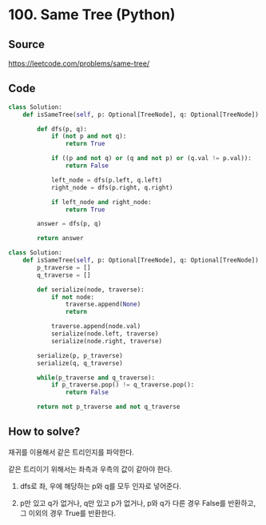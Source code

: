 # 100. Same Tree (Python)

## Source

https://leetcode.com/problems/same-tree/

## Code

```python
class Solution:
    def isSameTree(self, p: Optional[TreeNode], q: Optional[TreeNode]) -> bool:

        def dfs(p, q):
            if (not p and not q):
                return True

            if ((p and not q) or (q and not p) or (q.val != p.val)):
                return False

            left_node = dfs(p.left, q.left)
            right_node = dfs(p.right, q.right)

            if left_node and right_node:
                return True

        answer = dfs(p, q)

        return answer
```

```python
class Solution:
    def isSameTree(self, p: Optional[TreeNode], q: Optional[TreeNode]) -> bool:
        p_traverse = []
        q_traverse = []

        def serialize(node, traverse):
            if not node:
                traverse.append(None)
                return

            traverse.append(node.val)
            serialize(node.left, traverse)
            serialize(node.right, traverse)

        serialize(p, p_traverse)
        serialize(q, q_traverse)

        while(p_traverse and q_traverse):
            if p_traverse.pop() != q_traverse.pop():
                return False

        return not p_traverse and not q_traverse
```

## How to solve?

재귀를 이용해서 같은 트리인지를 파악한다.

같은 트리이기 위해서는 좌측과 우측의 값이 같아야 한다.

1. dfs로 좌, 우에 해당하는 p와 q를 모두 인자로 넣어준다.

2. p만 있고 q가 없거나, q만 있고 p가 없거나, p와 q가 다른 경우 False를 반환하고, 그 이외의 경우 True를 반환한다.
